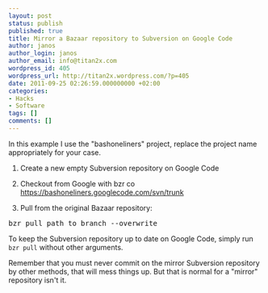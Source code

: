 ```yaml
---
layout: post
status: publish
published: true
title: Mirror a Bazaar repository to Subversion on Google Code
author: janos
author_login: janos
author_email: info@titan2x.com
wordpress_id: 405
wordpress_url: http://titan2x.wordpress.com/?p=405
date: 2011-09-25 02:26:59.000000000 +02:00
categories:
- Hacks
- Software
tags: []
comments: []
---
```

In this example I use the "bashoneliners" project, replace the project name appropriately for your case.

1. Create a new empty Subversion repository on Google Code

2. Checkout from Google with bzr co https://bashoneliners.googlecode.com/svn/trunk

3. Pull from the original Bazaar repository:
<pre>bzr pull path_to_branch --overwrite</pre>
To keep the Subversion repository up to date on Google Code, simply run `bzr pull` without other arguments.

Remember that you must never commit on the mirror Subversion repository by other methods, that will mess things up. But that is normal for a "mirror" repository isn't it.
